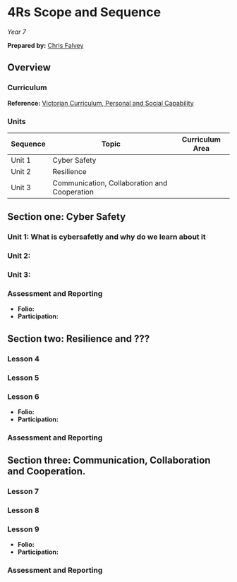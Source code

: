 # 4Rs Scope and Sequence
*Year 7*

**Prepared by:** [Chris Falvey](https://www.chrisfalvey.xyz/)

## Overview

### Curriculum

**Reference:** [Victorian Curriculum, Personal and Social Capability](https://victoriancurriculum.vcaa.vic.edu.au/personal-and-social-capability/curriculum/f-10#level=7-8)

### Units

| Sequence  | Topic                                        | Curriculum Area |
|-----------|----------------------------------------------|-----------------|
| Unit 1    | Cyber Safety                                 ||
| Unit 2    | Resilience                                   ||
| Unit 3    | Communication, Collaboration and Cooperation ||

## Section one: Cyber Safety

### Unit 1: What is cybersafetly and why do we learn about it

### Unit 2: 

### Unit 3: 

### Assessment and Reporting

* **Folio:**
* **Participation:**

## Section two: Resilience and ???

### Lesson 4

### Lesson 5

### Lesson 6

* **Folio:**
* **Participation:**

### Assessment and Reporting

## Section three: Communication, Collaboration and Cooperation.

### Lesson 7

### Lesson 8

### Lesson 9

* **Folio:**
* **Participation:**

### Assessment and Reporting
